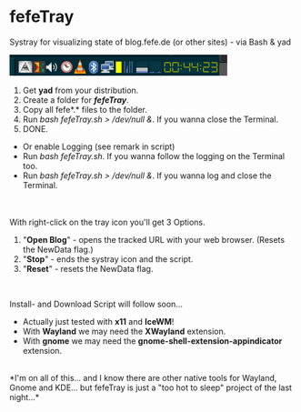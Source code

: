 # fefeTray
Systray for visualizing state of blog.fefe.de (or other sites) - via Bash &amp; yad
 
![Tray with fefeTray](/pics/TRAY.png)
 
1. Get **yad** from your distribution.
2. Create a folder for ***fefeTray***.
3. Copy all fefe*.* files to the folder.
4. Run *bash fefeTray.sh > /dev/null &*. If you wanna close the Terminal.
5. DONE.  

- Or enable Logging (see remark in script)
- Run *bash fefeTray.sh*. If you wanna follow the logging on the Terminal too.
- Run *bash fefeTray.sh > /dev/null &*. If you wanna log and close the Terminal.
<br>
<br>
With right-click on the tray icon you'll get 3 Options.
<br>

1. "**Open Blog**" - opens the tracked URL with your web browser. (Resets the NewData flag.)
2. "**Stop**" - ends the systray icon and the script.
3. "**Reset**" - resets the NewData flag.
<br>

Install- and Download Script will follow soon...
<br>
- Actually just tested with **x11** and **IceWM**!
- With **Wayland** we may need the **XWayland** extension.
- With **gnome** we may need the **gnome-shell-extension-appindicator** extension.
<br>
*I'm on all of this... and I know there are other native tools for Wayland, Gnome and KDE... but fefeTray is just a "too hot to sleep" project of the last night...*
